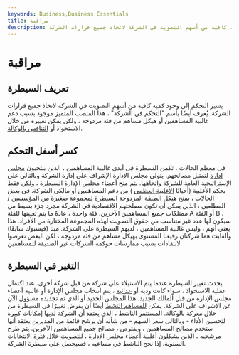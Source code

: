 ```yaml
---
keywords: Business,Business Essentials
title: مراقبة
description: يشير التحكم إلى وجود كمية كافية من أسهم التصويت في الشركة لاتخاذ جميع قرارات الشركة.
---
```


# مراقبة
## تعريف السيطرة

يشير التحكم إلى وجود كمية كافية من أسهم التصويت في الشركة لاتخاذ جميع قرارات الشركة. يُعرف أيضًا باسم "التحكم في الشركة" ، هذا المنصب المتميز موجود بسبب دعم غالبية المساهمين أو هيكل مساهم من فئة مزدوجة ، ولكن يمكن تغييره من خلال الاستحواذ أو [التنافس بالوكالة](/proxyfight).

## كسر أسفل التحكم

في معظم الحالات ، تكمن السيطرة في أيدي غالبية المساهمين ، الذين ينتخبون [مجلس إدارة](/boardofdirectors) لتمثيل مصالحهم. يتولى مجلس الإدارة الإشراف على إدارة الشركة وبالتالي على الإستراتيجية العامة للشركة واتجاهها. يتم منح أعضاء مجلس الإدارة السيطرة ، ولكن فقط بحكم الأغلبية (أحيانًا [الأغلبية العظمى](/supermajority) ) من دعم المساهمين أو مالكي الشركة. في بعض الحالات ، يمنح هيكل الطبقة المزدوجة السيطرة لمجموعة صغيرة من المؤسسين / المطلعين ، الذين يمكن أن تكون مصلحتهم الاقتصادية في الشركة مجرد جزء بسيط من ممتلكات جميع المساهمين الآخرين. فئة واحدة ، عادةً ما يتم تعيينها للفئة A أو الفئة B ، سيكون لها عدد غير متناسب من حقوق التصويت لهذه المجموعة المختارة من الأفراد. هذا يعني أنهم ، وليس غالبية المساهمين ، لديهم السيطرة على الشركة. ميتا (فيسبوك سابقًا) وألفابت هما شركتان رفيعتا المستوى بهيكل مساهم من فئة مزدوجة ، لكن البعض تعرضوا لانتقادات بسبب ممارسات حوكمة الشركات غير الصديقة للمساهمين.

## التغير في السيطرة

يحدث تغيير السيطرة عندما يتم الاستيلاء على شركة من قبل شركة أخرى. عند اكتمال عملية الاستحواذ ، سواء كانت ودية أو [عدائية](/hostile-takeover-bid) ، يتم انتخاب مجلس الإدارة أو غالبية أعضاء مجلس الإدارة من قبل المالك الجديد. هذا المجلس الجديد أو الذي تم تجديده مسؤول الآن عن الإشراف على الشركة. يمكن [للمساهم النشط](/activist-investor) أيضًا أن يفرض تغييرًا في السيطرة من خلال معركة بالوكالة. المستثمر الناشط ، الذي يعتقد أن الشركة لديها إمكانات كبيرة لتحسين الأداء - وبالتالي سعر السهم - من شأنه أن يرشح قائمة من المديرين يعتقد أنها ستخدم مصالح المساهمين ، ويفترض ، مصالح جميع المساهمين الآخرين. يتم طرح مرشحيه ، الذين يشكلون أغلبية أعضاء مجلس الإدارة ، للتصويت خلال فترة الانتخابات السنوية. إذا نجح الناشط في مساعيه ، فسيحصل على سيطرة الشركة.

